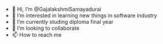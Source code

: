 - 👋 Hi, I’m @GajalakshmiSamayadurai
- 👀 I’m interested in learning new things in software industry
- 🌱 I’m currently studing diploma final year
- 💞️ I’m looking to collaborate 
- 📫 How to reach me 

<!---
GajalakshmiSamayadurai/GajalakshmiSamayadurai is a ✨ special ✨ repository because its `README.md` (this file) appears on your GitHub profile.
You can click the Preview link to take a look at your changes.
--->

